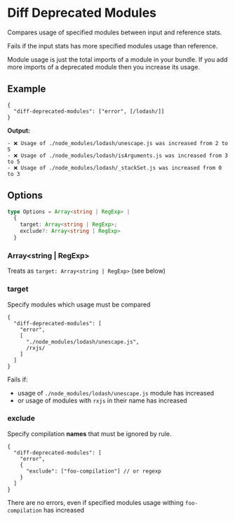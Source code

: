 # Diff Deprecated Modules

Compares usage of specified modules between input and reference stats.

Fails if the input stats has more specified modules usage than reference.

Module usage is just the total imports of a module in your bundle. If you add more imports of a deprecated module then you increase its usage.

## Example

```json5
{
  "diff-deprecated-modules": ["error", [/lodash/]]
}
```

**Output:**

```
- ❌ Usage of ./node_modules/lodash/unescape.js was increased from 2 to 5
- ❌ Usage of ./node_modules/lodash/isArguments.js was increased from 3 to 5
- ❌ Usage of ./node_modules/lodash/_stackSet.js was increased from 0 to 3
```

## Options

```ts
type Options = Array<string | RegExp> |
  {
    target: Array<string | RegExp>;
    exclude?: Array<string | RegExp>
  }
```

### Array<string | RegExp>

Treats as `target: Array<string | RegExp>` (see below)

### target

Specify modules which usage must be compared

```json5
{
  "diff-deprecated-modules": [
    "error",
    [
      "./node_modules/lodash/unescape.js",
      /rxjs/
    ]
  ]
}
```

Fails if:
- usage of `./node_modules/lodash/unescape.js` module has increased
- or usage of modules with `rxjs` in their name has increased

### exclude

Specify compilation **names** that must be ignored by rule.

```json5
{
  "diff-deprecated-modules": [
    "error",
    {
      "exclude": ["foo-compilation"] // or regexp
    }
  ]
}
```

There are no errors, even if specified modules usage withing `foo-compilation` has increased
